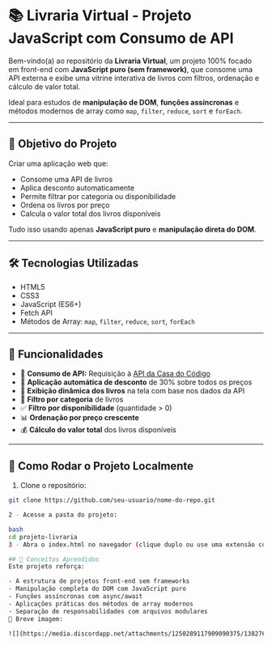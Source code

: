 # 📚 Livraria Virtual - Projeto JavaScript com Consumo de API

Bem-vindo(a) ao repositório da **Livraria Virtual**, um projeto 100% focado em front-end com **JavaScript puro (sem framework)**, que consome uma API externa e exibe uma vitrine interativa de livros com filtros, ordenação e cálculo de valor total.

Ideal para estudos de **manipulação de DOM**, **funções assíncronas** e métodos modernos de array como `map`, `filter`, `reduce`, `sort` e `forEach`.

---

## 🧠 Objetivo do Projeto

Criar uma aplicação web que:

- Consome uma API de livros
- Aplica desconto automaticamente
- Permite filtrar por categoria ou disponibilidade
- Ordena os livros por preço
- Calcula o valor total dos livros disponíveis

Tudo isso usando apenas **JavaScript puro** e **manipulação direta do DOM**.

---

## 🛠️ Tecnologias Utilizadas

- HTML5  
- CSS3  
- JavaScript (ES6+)  
- Fetch API  
- Métodos de Array: `map`, `filter`, `reduce`, `sort`, `forEach`

---

## 🚀 Funcionalidades

- 🔄 **Consumo de API:** Requisição à [API da Casa do Código](https://guilhermeonrails.github.io/casadocodigo/livros.json)
- 💸 **Aplicação automática de desconto** de 30% sobre todos os preços
- 🧹 **Exibição dinâmica dos livros** na tela com base nos dados da API
- 🧾 **Filtro por categoria** de livros
- ✅ **Filtro por disponibilidade** (quantidade > 0)
- 📊 **Ordenação por preço crescente**
- 💰 **Cálculo do valor total** dos livros disponíveis

---

## 🧪 Como Rodar o Projeto Localmente

1. Clone o repositório:

```bash
git clone https://github.com/seu-usuario/nome-do-repo.git

2 - Acesse a pasta do projeto:

bash
cd projeto-livraria
3 - Abra o index.html no navegador (clique duplo ou use uma extensão como Live Server no VSCode).

## 🧠 Conceitos Aprendidos
Este projeto reforça:

- A estrutura de projetos front-end sem frameworks
- Manipulação completa do DOM com JavaScript puro
- Funções assíncronas com async/await
- Aplicações práticas dos métodos de array modernos
- Separação de responsabilidades com arquivos modulares
📸 Breve imagem:

![](https://media.discordapp.net/attachments/1250289117909090375/1382761811773755463/image.png?ex=684c54ca&is=684b034a&hm=d68960fbdbb966b5517f9f64ecdc05e6820ec39bfe631506389c8627a7627e5d&=&format=webp&quality=lossless&width=1194&height=597)





